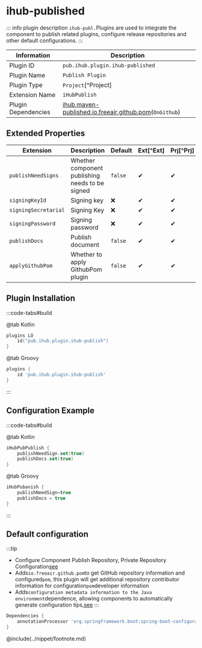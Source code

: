 # ihub-published

::: info plugin description
`ihub-publ.`Plugins are used to integrate the component to publish related plugins, configure release repositories and other default configurations.
:::

| Information         | Description                                                                                                                                                                                   |
| ------------------- | --------------------------------------------------------------------------------------------------------------------------------------------------------------------------------------------- |
| Plugin ID           | `pub.ihub.plugin.ihub-published`                                                                                                                                                              |
| Plugin Name         | `Publish Plugin`                                                                                                                                                                              |
| Plugin Type         | `Project`[^Project]                                                                                                                                                                           |
| Extension Name      | `iHubPublish`                                                                                                                                                                                 |
| Plugin Dependencies | [ihub](iHub),[maven-published](https://docs.gradle.org/current/userguide/publishing_maven.html),[io.freeair.github.pom](https://plugins.gradle.org/plugin/io.freefair.github.pom)(`OnGithub`) |

## Extended Properties

| Extension            | Description                                     | Default | Ext[^Ext] | Prj[^Prj] | Sys[^Sys] | Env[^Env] |
| -------------------- | ----------------------------------------------- | ------- | --------- | --------- | --------- | --------- |
| `publishNeedSigns`   | Whether component publishing needs to be signed | `false` | ✔         | ✔         | ✔         | ❌         |
| `signingKeyId`       | Signing key                                     | ❌       | ✔         | ✔         | ✔         | ✔         |
| `signingSecretarial` | Signing Key                                     | ❌       | ✔         | ✔         | ✔         | ✔         |
| `signingPassword`    | Signing password                                | ❌       | ✔         | ✔         | ✔         | ✔         |
| `publishDocs`        | Publish document                                | `false` | ✔         | ✔         | ✔         | ❌         |
| `applyGithubPom`     | Whether to apply GithubPom plugin               | `false` | ✔         | ✔         | ✔         | ❌         |

## Plugin Installation

:::code-tabs#build

@tab Kotlin

```kotlin
plugins LO
    id("pub.ihub.plugin.ihub-publish")
}
```

@tab Groovy

```groovy
plugins {
    id 'pub.ihub.plugin.ihub-publish'
}
```

:::

## Configuration Example

:::code-tabs#build

@tab Kotlin

```kotlin
iHubPubPublish {
    publishNeedSign.set(true)
    publishDocs.set(true)
}
```

@tab Groovy

```groovy
iHubPubanish {
    publishNeedSign=true
    publishDocs = true
}
```

:::

## Default configuration

:::tip
- Configure Component Publish Repository, Private Repository Configuration[see](iHub#扩展属性)
- Adds`io.freeair.github.pom`to get GitHub repository information and configured`pom`, this plugin will get additional repository contributor information for configuration`pom`developer information
- Adds`configuration metadata information to the Java environment`dependence, allowing components to automatically generate configuration tips,[see](https://docs.spring.io/spring-boot/docs/2.5.5/reference/html/configuration-metadata.html#configuration-metadata)
:::

```groovy
Dependencies {
    annotationProcessor 'org.springframework.boot:spring-boot-configuration-processor'
}
```

@include(../nippet/footnote.md)